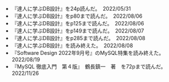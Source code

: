 - 『達人に学ぶDB設計』を24p読んだ。　2022/05/31  
- 『達人に学ぶDB設計』をp80まで読んだ。　2022/08/06  
- 『達人に学ぶDB設計』をp125まで読んだ。　2022/08/06  
- 『達人に学ぶDB設計』をp149まで読んだ。　2022/08/07  
- 『達人に学ぶDB設計』をp285まで読んだ。　2022/08/08  
- 『達人に学ぶDB設計』を読み終えた。　2022/08/08  
- 『Software Design 2022年9月号』のMySQL特集を読み終えた。　2022/08/19  
- 『MySQL 徹底入門　第４版』　鶴長鎮一　著　を72pまで読んだ。　 2022/11/26

